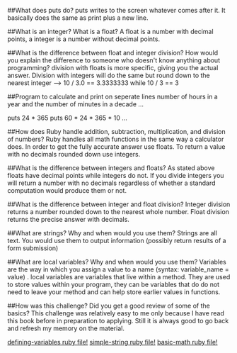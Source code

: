 ##What does puts do?
    puts writes to the screen whatever comes after it. It basically does the same as print plus a new line.

##What is an integer? What is a float?
    A float is a number with decimal points, a integer is a number without decimal points. 
    
##What is the difference between float and integer division? How would you explain the difference to someone who doesn't know anything about programming?
    division with floats is more specific, giving you the actual answer. Division with integers will do the same but round down to the nearest integer --> 10 / 3.0 == 3.3333333 while 10 / 3 == 3

##Program to calculate and print on seperate lines number of hours in a year and the number of minutes in a decade
...

puts 24 * 365
puts 60 * 24 * 365 * 10
...

##How does Ruby handle addition, subtraction, multiplication, and division of numbers?
    Ruby handles all math functions in the same way a calculator does. In order to get the fully accurate answer use floats. To return a value with no decimals rounded down use integers.

##What is the difference between integers and floats?
    As stated above floats have decimal points while integers do not. If you divide integers you will return a number with no decimals regardless of whether a standard computation would produce them or not. 

##What is the difference between integer and float division?
    Integer division returns a number rounded down to the nearest whole number. Float division returns the precise answer with decimals.

##What are strings? Why and when would you use them?
    Strings are all text. You would use them to output information (possibly return results of a form submission)

##What are local variables? Why and when would you use them?
    Variables are the way in which you assign a value to a name (syntax: variable_name = value) . local variables are variables that live within a method. They are used to store values within your program, they can be variables that do do not need to leave your method and can help store earlier values in functions. 

##How was this challenge? Did you get a good review of some of the basics?
    This challenge was relatively easy to me only because I have read this book before in preparation to applying. Still it is always good to go back and refresh my memory on the material.
    
[defining-variables ruby file!](defining-variables.rb)
[simple-string ruby file!](simple-strings.rb)
[basic-math ruby file!](basic-math.rb)